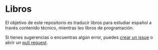#  Libros

El objetivo de este repositorio es traducir libros para estudiar español a través contenido técnico, mientras leo
libros de programación.

Si tienes sugerencias o encuentras algún error, puedes [crear un issue](https://github.com/rzuquim/edu-libros/issues)
o abrir un [pull request](https://github.com/rzuquim/edu-libros/pulls).
